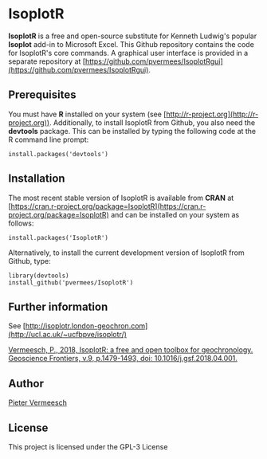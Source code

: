 # IsoplotR

**IsoplotR** is a free and open-source substitute for Kenneth Ludwig's
popular **Isoplot** add-in to Microsoft Excel.  This Github repository
contains the code for IsoplotR's core commands. A graphical user
interface is provided in a separate repository at
[https://github.com/pvermees/IsoplotRgui](https://github.com/pvermees/IsoplotRgui).

## Prerequisites

You must have **R** installed on your system (see
[http://r-project.org](http://r-project.org)).  Additionally, to
install IsoplotR from Github, you also need the **devtools** package.
This can be installed by typing the following code at the R command
line prompt:

```
install.packages('devtools')
```

## Installation

The most recent stable version of IsoplotR is available from **CRAN** at
[https://cran.r-project.org/package=IsoplotR](https://cran.r-project.org/package=IsoplotR)
and can be installed on your system as follows:

```
install.packages('IsoplotR')
```

Alternatively, to install the current development version of IsoplotR from Github, type:

```
library(devtools)
install_github('pvermees/IsoplotR')
```

## Further information

See [http://isoplotr.london-geochron.com](http://ucl.ac.uk/~ucfbpve/isoplotr/)

[Vermeesch, P., 2018, IsoplotR: a free and open toolbox for
geochronology. Geoscience Frontiers, v.9, p.1479-1493, doi:
10.1016/j.gsf.2018.04.001.](http://www.ucl.ac.uk/~ucfbpve/papers/VermeeschGSF2018/)

## Author

[Pieter Vermeesch](http://ucl.ac.uk/~ucfbpve/)

## License

This project is licensed under the GPL-3 License
